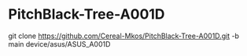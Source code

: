 # PitchBlack-Tree-A001D
git clone https://github.com/Cereal-Mkos/PitchBlack-Tree-A001D.git -b main device/asus/ASUS_A001D

